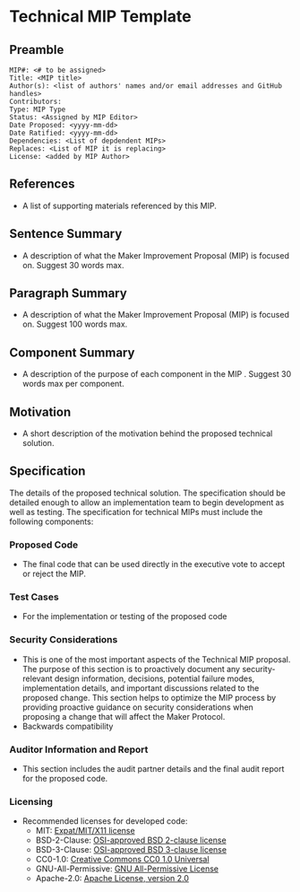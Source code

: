 # Technical MIP Template

## Preamble
```
MIP#: <# to be assigned>
Title: <MIP title>
Author(s): <list of authors' names and/or email addresses and GitHub handles>
Contributors:
Type: MIP Type
Status: <Assigned by MIP Editor>
Date Proposed: <yyyy-mm-dd>
Date Ratified: <yyyy-mm-dd>
Dependencies: <List of depdendent MIPs>
Replaces: <List of MIP it is replacing>
License: <added by MIP Author>
```
## References

- A list of supporting materials referenced by this MIP.

## Sentence Summary

- A description of what the Maker Improvement Proposal (MIP) is focused on. Suggest 30 words max.

## Paragraph Summary

- A description of what the Maker Improvement Proposal (MIP) is focused on. Suggest 100 words max.

## Component Summary

- A description of the purpose of each component in the MIP . Suggest 30 words max per component.


## Motivation

- A short description of the motivation behind the proposed technical solution. 

## Specification

The details of the proposed technical solution. The specification should be detailed enough to allow an implementation team to begin development as well as testing. The specification for technical MIPs must  include the following components:


### Proposed Code
   -  The final code that can be used directly in the executive vote to accept or reject the MIP.


### Test Cases
   - For the implementation or testing of the proposed code

### Security Considerations

   - This is one of the most important aspects of the Technical MIP proposal. The purpose of this section is to proactively document any security-relevant design information, decisions, potential failure modes, implementation details, and important discussions related to the proposed change. This section helps to optimize the MIP process by providing proactive guidance on security considerations when proposing a change that will affect the Maker Protocol.
   - Backwards compatibility

### Auditor Information and Report

   - This section includes the audit partner details and the final audit report for the proposed code.

### Licensing
   - Recommended licenses for developed code:
        -   MIT: [Expat/MIT/X11 license](https://opensource.org/licenses/MIT)
        -   BSD-2-Clause: [OSI-approved BSD 2-clause license](https://opensource.org/licenses/BSD-2-Clause)
        -   BSD-3-Clause: [OSI-approved BSD 3-clause license](https://opensource.org/licenses/BSD-3-Clause)
        -   CC0-1.0: [Creative Commons CC0 1.0 Universal](https://creativecommons.org/publicdomain/zero/1.0/)
        -   GNU-All-Permissive: [GNU All-Permissive License](http://www.gnu.org/prep/maintain/html_node/License-Notices-for-Other-Files.html)
        -   Apache-2.0: [Apache License, version 2.0](http://www.apache.org/licenses/LICENSE-2.0)
    
